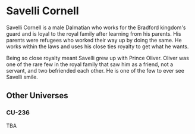 # Savelli Cornell

Savelli Cornell is a male Dalmatian who works for the Bradford kingdom's guard and is loyal to the royal family after learning from his parents. His parents were refugees who worked their way up by doing the same. He works within the laws and uses his close ties royalty to get what he wants.

Being so close royalty meant Savelli grew up with Prince Oliver. Oliver was one of the rare few in the royal family that saw him as a friend, not a servant, and two befriended each other. He is one of the few to ever see Savelli smile.

## Other Universes

### CU-236

TBA